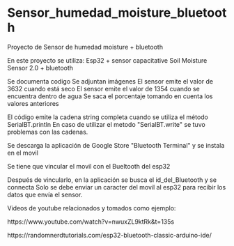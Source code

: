 # Sensor_humedad_moisture_bluetooth
Proyecto de Sensor de humedad moisture + bluetooth

En este proyecto se utiliza: Esp32 + sensor capacitative Soil Moisture Sensor 2.0 + bluetooth

Se documenta codigo 
Se adjuntan imágenes
El sensor emite el valor de 3632 cuando está seco
El sensor emite el valor de 1354 cuando se encuentra dentro de agua
Se saca el porcentaje tomando en cuenta los valores anteriores

El código emite la cadena string completa cuando se utiliza el método SerialBT.println
En caso de utilizar el metodo "SerialBT.write" se tuvo problemas con las cadenas.

Se descarga la aplicación de Google Store "Bluetooth Terminal" y se instala en el movil <p>
Se tiene que vincular el movil con el Bueltooth del esp32<p>
Después de vincularlo, en la aplicación se busca el id_del_Bluetooth y se connecta
Solo se debe enviar un caracter del movil al esp32 para recibir los datos que envía el sensor.


<p>
  Videos de youtube relacionados y tomados como ejemplo: <p>
  https://www.youtube.com/watch?v=nwuxZL9ktRk&t=135s
    <p>
      https://randomnerdtutorials.com/esp32-bluetooth-classic-arduino-ide/
      <p>
      
